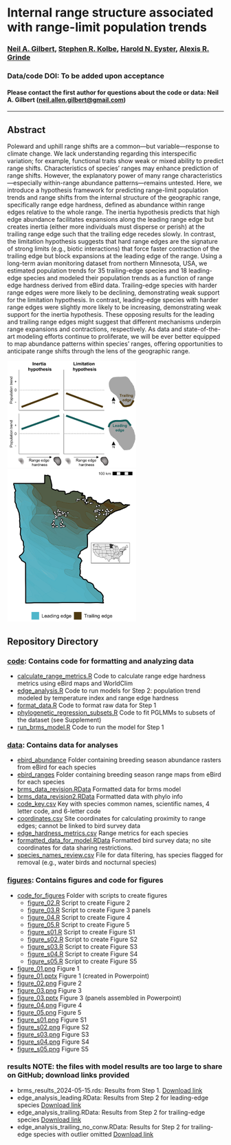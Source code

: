 # Internal range structure associated with range-limit population trends

### [Neil A. Gilbert](https://gilbertecology.com), [Stephen R. Kolbe](https://nrri.umn.edu/faculty-staff/steve-kolbe-ms), [Harold N. Eyster](https://eyster.com/), [Alexis R. Grinde](https://nrri.umn.edu/faculty-staff/alexis-grinde-phd)

### Data/code DOI: To be added upon acceptance

#### Please contact the first author for questions about the code or data: Neil A. Gilbert (neil.allen.gilbert@gmail.com)
__________________________________________________________________________________________________________________________________________

## Abstract
Poleward and uphill range shifts are a common—but variable—response to climate change. We lack understanding regarding this interspecific variation; for example, functional traits show weak or mixed ability to predict range shifts. Characteristics of species’ ranges may enhance prediction of range shifts. However, the explanatory power of many range characteristics—especially within-range abundance patterns—remains untested. Here, we introduce a hypothesis framework for predicting range-limit population trends and range shifts from the internal structure of the geographic range, specifically range edge hardness, defined as abundance within range edges relative to the whole range. The inertia hypothesis predicts that high edge abundance facilitates expansions along the leading range edge but creates inertia (either more individuals must disperse or perish) at the trailing range edge such that the trailing edge recedes slowly. In contrast, the limitation hypothesis suggests that hard range edges are the signature of strong limits (e.g., biotic interactions) that force faster contraction of the trailing edge but block expansions at the leading edge of the range. Using a long-term avian monitoring dataset from northern Minnesota, USA, we estimated population trends for 35 trailing-edge species and 18 leading-edge species and modeled their population trends as a function of range edge hardness derived from eBird data. Trailing-edge species with harder range edges were more likely to be declining, demonstrating weak support for the limitation hypothesis. In contrast, leading-edge species with harder range edges were slightly more likely to be increasing, demonstrating weak support for the inertia hypothesis. These opposing results for the leading and trailing range edges might suggest that different mechanisms underpin range expansions and contractions, respectively. As data and state-of-the-art modeling efforts continue to proliferate, we will be ever better equipped to map abundance patterns within species’ ranges, offering opportunities to anticipate range shifts through the lens of the geographic range. 

 <img src="https://github.com/n-a-gilbert/range_edges/blob/main/figures/figure_01.png" width="300" /> $~~~~~~~~~~~~~~~~~$ <img src="https://github.com/n-a-gilbert/range_edges/blob/main/figures/figure_02.png" width="300" />


## Repository Directory

### [code](./code): Contains code for formatting and analyzing data
* [calculate_range_metrics.R](./code/calculate_range_metrics.R) Code to calculate range edge hardness metrics using eBird maps and WorldClim
* [edge_analysis.R](./code/edge_analysis.R) Code to run models for Step 2: population trend modeled by temperature index and range edge hardness
* [format_data.R](./code/format_data.R) Code to format raw data for Step 1
* [phylogenetic_regression_subsets.R](./code/phylogenetic_regression_subsets.R) Code to fit PGLMMs to subsets of the dataset (see Supplement)
* [run_brms_model.R](./code/run_brms_model.R) Code to run the model for Step 1

### [data](./data): Contains data for analyses
* [ebird_abundance](./data/ebird_abundance) Folder containing breeding season abundance rasters from eBird for each species
* [ebird_ranges](./data/ebird_ranges) Folder containing breeding season range maps from eBird for each species
* [brms_data_revision.RData](./data/brms_data_revision.RData) Formatted data for brms model
* [brms_data_revision2.RData](./data/brms_data_revision2.RData) Formatted data with phylo info
* [code_key.csv](./data/code_key.csv) Key with species common names, scientific names, 4 letter code, and 6-letter code
* [coordinates.csv](./data/coordinates.csv) Site coordinates for calculating proximity to range edges; cannot be linked to bird survey data
* [edge_hardness_metrics.csv](./data/edge_hardness_metrics.csv) Range metrics for each species
* [formatted_data_for_model.RData](./data/formatted_data_for_model.RData) Formatted bird survey data; no site coordinates for data sharing restrictions.
* [species_names_review.csv](./data/species_names_review.csv) File for data filtering, has species flagged for removal (e.g., water birds and nocturnal species)

### [figures](./figures): Contains figures and code for figures
* [code_for_figures](./figures/code_for_figures) Folder with scripts to create figures
  * [figure_02.R](./figures/code_for_figures/figure_02.R) Script to create Figure 2
  * [figure_03.R](./figures/code_for_figures/figure_03.R) Script to create Figure 3 panels
  * [figure_04.R](./figures/code_for_figures/figure_04.R) Script to create Figure 4
  * [figure_05.R](./figures/code_for_figures/figure_05.R) Script to create Figure 5
  * [figure_s01.R](./figures/code_for_figures/figure_s01.R) Script to create Figure S1
  * [figure_s02.R](./figures/code_for_figures/figure_s02.R) Script to create Figure S2
  * [figure_s03.R](./figures/code_for_figures/figure_s03.R) Script to create Figure S3
  * [figure_s04.R](./figures/code_for_figures/figure_s04.R) Script to create Figure S4
  * [figure_s05.R](./figures/code_for_figures/figure_s05.R) Script to create Figure S5
* [figure_01.png](./figures/figure_01.png) Figure 1
* [figure_01.pptx](./figures/figure_01.pptx) Figure 1 (created in Powerpoint)
* [figure_02.png](./figures/figure_02.png) Figure 2
* [figure_03.png](./figures/figure_03.png) Figure 3
* [figure_03.pptx](./figures/figure_03.pptx) Figure 3 (panels assembled in Powerpoint)
* [figure_04.png](./figures/figure_04.png) Figure 4
* [figure_05.png](./figures/figure_05.png) Figure 5
* [figure_s01.png](./figures/figure_s01.png) Figure S1
* [figure_s02.png](./figures/figure_s02.png) Figure S2
* [figure_s03.png](./figures/figure_s03.png) Figure S3
* [figure_s04.png](./figures/figure_s04.png) Figure S4
* [figure_s05.png](./figures/figure_s05.png) Figure S5

### results NOTE: the files with model results are too large to share on GitHub; download links provided
* brms_results_2024-05-15.rds: Results from Step 1. [Download link](https://1drv.ms/u/s!AtvYBfNq7AMkhKgyHsRmtvRMK0WCbQ?e=aQp17C)
* edge_analysis_leading.RData: Results from Step 2 for leading-edge species [Download link](https://1drv.ms/u/s!AtvYBfNq7AMkhKsz13VTqKFps_McQg?e=AxqBll)
* edge_analysis_trailing.RData: Results from Step 2 for trailing-edge species [Download link](https://1drv.ms/u/s!AtvYBfNq7AMkhKsyxZokyDlvJtbZTA?e=ibvqTO)
* edge_analysis_trailing_no_conw.RData: Results for Step 2 for trailing-edge species with outlier omitted [Download link](https://1drv.ms/u/s!AtvYBfNq7AMkhKsxdttorVStYyPSUg?e=VsF9hh)
